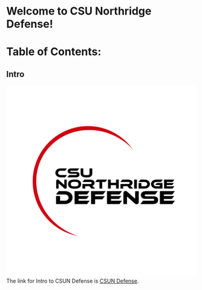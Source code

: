 # Welcome to CSU Northridge Defense!
# Table of Contents:
## Intro
![CSUN Defense](/imgs/csundefense.png)
The link for Intro to CSUN Defense is [CSUN Defense](https://github.com/wreeten/enjohneering/blob/main/CSUNDefense/summer22/052422.md).
